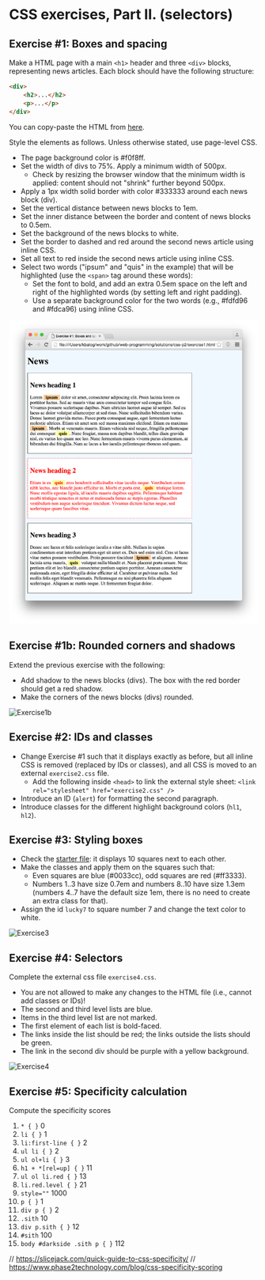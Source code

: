 # CSS exercises, Part II. (selectors)

## Exercise #1: Boxes and spacing

Make a HTML page with a main `<h1>` header and three `<div>` blocks, representing news articles.
Each block should have the following structure:

```html
<div>
    <h2>...</h2>
    <p>...</p>
</div>
```

You can copy-paste the HTML from [here](exercise1.html).
      
Style the elements as follows. Unless otherwise stated, use page-level CSS.

  - The page background color is #f0f8ff.
  - Set the width of divs to 75%. Apply a minimum width of 500px. 
    * Check by resizing the browser window that the minimum width is applied: content should not "shrink" further beyond 500px.
  - Apply a 1px width solid border with color #333333 around each news block (div).
  - Set the vertical distance between news blocks to 1em.
  - Set the inner distance between the border and content of news blocks to 0.5em.
  - Set the background of the news blocks to white.
  - Set the border to dashed and red around the second news article using inline CSS.
  - Set all text to red inside the second news article using inline CSS.
  - Select two words ("ipsum" and "quis" in the example) that will be highlighted (use the `<span>` tag around these words): 
    * Set the font to bold, and add an extra 0.5em space on the left and right of the highlighted words (by setting left and right padding).
    * Use a separate background color for the two words (e.g., #fdfd96 and #fdca96) using inline CSS.

![Exercise1](images/exercise1.png)


## Exercise #1b: Rounded corners and shadows

Extend the previous exercise with the following:

  - Add shadow to the news blocks (divs). The box with the red border should get a red shadow.
  - Make the corners of the news blocks (divs) rounded.

![Exercise1b](images/exercise1b.png)


## Exercise #2: IDs and classes

  - Change Exercise #1 such that it displays exactly as before, but all inline CSS is removed (replaced by IDs or classes), and all CSS is moved to an external `exercise2.css` file.
    * Add the following inside `<head>` to link the external style sheet: `<link rel="stylesheet" href="exercise2.css" />`
  - Introduce an ID (`alert`) for formatting the second paragraph.
  - Introduce classes for the different highlight background colors (`hl1`, `hl2`).


## Exercise #3: Styling boxes

  - Check the [starter file](exercise3.html): it displays 10 squares next to each other.
  - Make the classes and apply them on the squares such that:
    * Even squares are blue (#0033cc), odd squares are red (#ff3333).
    * Numbers 1..3 have size 0.7em and numbers 8..10 have size 1.3em (numbers 4..7 have the default size 1em, there is no need to create an extra class for that).
  - Assign the id `lucky7` to square number 7 and change the text color to white.

![Exercise3](images/exercise3.png)


## Exercise #4: Selectors

Complete the external css file `exercise4.css`. 

  - You are not allowed to make any changes to the HTML file (i.e., cannot add classes or IDs)!
  - The second and third level lists are blue.
  - Items in the third level list are not marked.
  - The first element of each list is bold-faced.
  - The links inside the list should be red; the links outside the lists should be green.
  - The link in the second div should be purple with a yellow background.

![Exercise4](images/exercise4.png)


## Exercise #5: Specificity calculation

Compute the specificity scores

  1. `* { }`							0
  2. `li { }`							1
  3. `li:first-line { }`				2				
  4. `ul li { }`						2
  5. `ul ol+li { }`						3
  6. `h1 + *[rel=up] { }`				11
  7. `ul ol li.red { }`					13				
  8. `li.red.level { }`					21
  9. `style=""`							1000
  10. `p { }`							1
  11. `div p { }`						2
  12. `.sith`							10
  13. `div p.sith { }`					12
  14. `#sith`							100
  15. `body #darkside .sith p { }`		112
  

  // https://slicejack.com/quick-guide-to-css-specificity/
  // https://www.phase2technology.com/blog/css-specificity-scoring
  